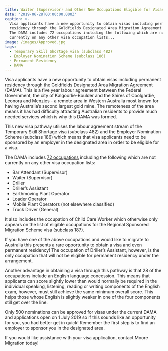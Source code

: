 ```yaml
---
title: Waiter (Supervisor) and Other New Occupations Eligible for Visas
date: '2019-06-28T00:00:00.000Z'
caption: >-
  Visa applicants have a new opportunity to obtain visas including permanent
  residency through the Goldfields Designated Area Migration Agreement (DAMA).
  The DAMA includes 72 occupations including the following which are not
  currently on any other visa occupation lists...
image: /images/Approved.jpg
tags:
  - Temporary Skill Shortage visa (subclass 482)
  - Employer Nomination Scheme (subclass 186)
  - Permanent Residency
  - DAMA
---
```

Visa applicants have a new opportunity to obtain visas
including permanent residency through the Goldfields Designated Area Migration
Agreement (DAMA). This is a five year labour agreement between the Federal
Government, the city of Kalgoorlie-Boulder and the Shires of Coolgardie,
Leonora and Menzies - a remote area in Western Australia most known for having
Australia’s second largest gold mine. The remoteness of the area means it has
had difficulty attracting Australian residents to provide much needed services which is why this DAMA was formed.

This new visa pathway utilises the labour agreement stream
of the Temporary Skill Shortage visa (subclass 482) and the Employer Nomination
Scheme (subclass 186) which means that visa applicants need to be sponsored by
an employer in the designated area in order to be eligible for a visa.

The DAMA includes [72 occupations](https://www.ckb.wa.gov.au/CKB/media/Documents/Economy%20and%20Growth/Documents/Table-of-Occupations-Included.pdf) including the following
which are not currently on any other visa occupation lists:

* Bar Attendant (Supervisor)
* Waiter (Supervisor)
* Driller
* Driller’s Assistant
* Earthmoving Plant Operator
* Loader Operator
* Mobile Plant Operators (not elsewhere classified)
* Truck Driver (General)

It also includes the occupation of Child Care Worker which
otherwise only appears on the list of eligible occupations for the Regional
Sponsored Migration Scheme visa (subclass 187).

If you have one of the above occupations and would like to
migrate to Australia this presents a rare opportunity to obtain a visa and even
permanent residency! The occupation of Driller’s Assistant, however, is the
only occupation that will not be eligible for permanent residency under the
arrangement.

Another advantage in obtaining a visa through this pathway
is that 28 of the occupations include an English language concession. This
means that applicants can score slightly lower than would normally be required in the individual speaking,
listening, reading or writing components of the English exam, however, must
still achieve the same minimum overall score. This helps those whose English is
slightly weaker in one of the four components still get over the line.

Only 500 nominations can be approved for visas under the
current DAMA and applications open on 1 July 2019 so if this sounds like an
opportunity for you, you had better get in quick! Remember the first step is to
find an employer to sponsor you in the designated area.

If you would like assistance with your visa application,
contact Moore Migration today!
